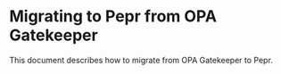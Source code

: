 # Migrating to Pepr from OPA Gatekeeper

This document describes how to migrate from OPA Gatekeeper to Pepr.
